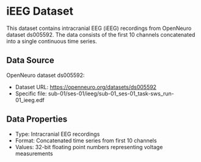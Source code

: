 # iEEG Dataset

This dataset contains intracranial EEG (iEEG) recordings from OpenNeuro dataset ds005592. The data consists of the first 10 channels concatenated into a single continuous time series.

## Data Source

OpenNeuro dataset ds005592:
- Dataset URL: https://openneuro.org/datasets/ds005592
- Specific file: sub-01/ses-01/ieeg/sub-01_ses-01_task-sws_run-01_ieeg.edf

## Data Properties

- Type: Intracranial EEG recordings
- Format: Concatenated time series from first 10 channels
- Values: 32-bit floating point numbers representing voltage measurements
